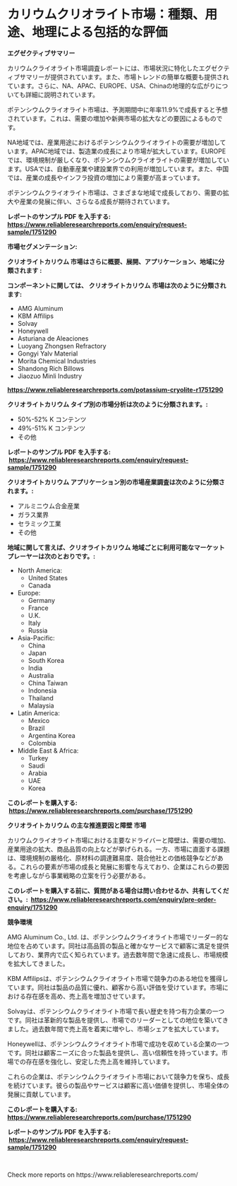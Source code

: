 <p><h1>カリウムクリオライト市場：種類、用途、地理による包括的な評価</h1></p><p><strong>エグゼクティブサマリー</strong></p>
<p><p>カリウムクライオライト市場調査レポートには、市場状況に特化したエグゼクティブサマリーが提供されています。また、市場トレンドの簡単な概要も提供されています。さらに、NA、APAC、EUROPE、USA、Chinaの地理的な広がりについても詳細に説明されています。</p><p>ポテンシウムクライオライト市場は、予測期間中に年率11.9%で成長すると予想されています。これは、需要の増加や新興市場の拡大などの要因によるものです。</p><p>NA地域では、産業用途におけるポテンシウムクライオライトの需要が増加しています。APAC地域では、製造業の成長により市場が拡大しています。EUROPEでは、環境規制が厳しくなり、ポテンシウムクライオライトの需要が増加しています。USAでは、自動車産業や建設業界での利用が増加しています。また、中国では、産業の成長やインフラ投資の増加により需要が高まっています。</p><p>ポテンシウムクライオライト市場は、さまざまな地域で成長しており、需要の拡大や産業の発展に伴い、さらなる成長が期待されています。</p></p>
<p><strong>レポートのサンプル PDF を入手する: <a href="https://www.reliableresearchreports.com/enquiry/request-sample/1751290">https://www.reliableresearchreports.com/enquiry/request-sample/1751290</a></strong></p>
<p><strong>市場セグメンテーション:</strong></p>
<p><strong> クリオライトカリウム 市場はさらに概要、展開、アプリケーション、地域に分類されます :</strong></p>
<p><strong>コンポーネントに関しては、 クリオライトカリウム 市場は次のように分類されます: &nbsp;</strong></p>
<p><ul><li>AMG Aluminum</li><li>KBM Affilips</li><li>Solvay</li><li>Honeywell</li><li>Asturiana de Aleaciones</li><li>Luoyang Zhongsen Refractory</li><li>Gongyi Yalv Material</li><li>Morita Chemical Industries</li><li>Shandong Rich Billows</li><li>Jiaozuo Minli Industry</li></ul></p>
<p><strong><a href="https://www.reliableresearchreports.com/potassium-cryolite-r1751290">https://www.reliableresearchreports.com/potassium-cryolite-r1751290</a></strong></p>
<p><strong> クリオライトカリウム タイプ別の市場分析は次のように分類されます。:</strong></p>
<p><ul><li>50%-52% K コンテンツ</li><li>49%-51% K コンテンツ</li><li>その他</li></ul></p>
<p><strong>レポートのサンプル PDF を入手する: &nbsp;<a href="https://www.reliableresearchreports.com/enquiry/request-sample/1751290">https://www.reliableresearchreports.com/enquiry/request-sample/1751290</a></strong></p>
<p><strong> クリオライトカリウム アプリケーション別の市場産業調査は次のように分類されます。:</strong></p>
<p><ul><li>アルミニウム合金産業</li><li>ガラス業界</li><li>セラミック工業</li><li>その他</li></ul></p>
<p><strong>地域に関して言えば、クリオライトカリウム 地域ごとに利用可能なマーケットプレーヤーは次のとおりです。:</strong></p>
<p><ul>
    <li>
        North America:
        <ul>
            <li>United States</li>
            <li>Canada</li>
        </ul>
    </li>
    <li>
        Europe:
        <ul>
            <li>Germany</li>
            <li>France</li>
            <li>U.K.</li>
            <li>Italy</li>
            <li>Russia</li>
        </ul>
    </li>
    <li>
        Asia-Pacific:
        <ul>
            <li>China</li>
            <li>Japan</li>
            <li>South Korea</li>
            <li>India</li>
            <li>Australia</li>
            <li>China Taiwan</li>
            <li>Indonesia</li>
            <li>Thailand</li>
            <li>Malaysia</li>
        </ul>
    </li>
    <li>
        Latin America:
        <ul>
            <li>Mexico</li>
            <li>Brazil</li>
            <li>Argentina Korea</li>
            <li>Colombia</li>
        </ul>
    </li>
    <li>
        Middle East & Africa:
        <ul>
            <li>Turkey</li>
            <li>Saudi</li>
            <li>Arabia</li>
            <li>UAE</li>
            <li>Korea</li>
        </ul>
    </li>
    </ul></p>
<p><strong>このレポートを購入する: &nbsp;<a href="https://www.reliableresearchreports.com/purchase/1751290">https://www.reliableresearchreports.com/purchase/1751290</a></strong></p>
<p><strong>クリオライトカリウム の主な推進要因と障壁 市場</strong></p>
<p><p>カリウムクライオライト市場における主要なドライバーと障壁は、需要の増加、産業用途の拡大、商品品質の向上などが挙げられる。一方、市場に直面する課題は、環境規制の厳格化、原材料の調達難易度、競合他社との価格競争などがある。これらの要素が市場の成長と発展に影響を与えており、企業はこれらの要因を考慮しながら事業戦略の立案を行う必要がある。</p></p>
<p><strong>このレポートを購入する前に、質問がある場合は問い合わせるか、共有してください。:&nbsp; <a href="https://www.reliableresearchreports.com/enquiry/pre-order-enquiry/1751290">https://www.reliableresearchreports.com/enquiry/pre-order-enquiry/1751290</a></strong></p>
<p><strong>競争環境</strong></p>
<p><p>AMG Aluminum Co., Ltd. は、ポテンシウムクライオライト市場でリーダー的な地位を占めています。同社は高品質の製品と確かなサービスで顧客に満足を提供しており、業界内で広く知られています。過去数年間で急速に成長し、市場規模を拡大してきました。</p><p>KBM Affilipsは、ポテンシウムクライオライト市場で競争力のある地位を獲得しています。同社は製品の品質に優れ、顧客から高い評価を受けています。市場における存在感を高め、売上高を増加させています。</p><p>Solvayは、ポテンシウムクライオライト市場で長い歴史を持つ有力企業の一つです。同社は革新的な製品を提供し、市場でのリーダーとしての地位を築いてきました。過去数年間で売上高を着実に増やし、市場シェアを拡大しています。</p><p>Honeywellは、ポテンシウムクライオライト市場で成功を収めている企業の一つです。同社は顧客ニーズに合った製品を提供し、高い信頼性を持っています。市場での存在感を強化し、安定した売上高を維持しています。</p><p>これらの企業は、ポテンシウムクライオライト市場において競争力を保ち、成長を続けています。彼らの製品やサービスは顧客に高い価値を提供し、市場全体の発展に貢献しています。</p></p>
<p><strong>このレポートを購入する: &nbsp; <a href="https://www.reliableresearchreports.com/purchase/1751290">https://www.reliableresearchreports.com/purchase/1751290</a></strong></p>
<p><strong>レポートのサンプル PDF を入手する: &nbsp;<a href="https://www.reliableresearchreports.com/enquiry/request-sample/1751290">https://www.reliableresearchreports.com/enquiry/request-sample/1751290</a></strong><strong></strong></p>
<p>&nbsp;</p>
<p>Check more reports on https://www.reliableresearchreports.com/</p>